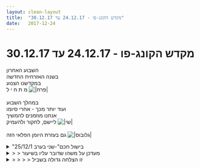 ```yaml
---
layout: clean-layout
title:  "מקדש הקונג-פו - 24.12.17 עד 30.12.17"
date:   2017-12-24
---
```

# מקדש הקונג-פו - 24.12.17 עד 30.12.17 
השבוע האחרון<br> בשנה האזרחית החדשה<br> במקדשנו הצנוע<br> מ ת ח י ל <img src="http://www.timg.co.il/tapuzForum/images/Emo39.gif" alt="|פרח|"><br> <br> במהלך השבוע<br> ועוד יותר מכך - אחרי סיומו<br> אנחנו מוזמנים להמשיך<br> ליישם, לחקור ולהעמיק <img src="http://www.timg.co.il/tapuzForum/images/Emo77.gif" alt="|שי|"><br> <br> גם בעזרת היומן הפלאי הזה <img src="http://www.timg.co.il/tapuzForum/images/Emo222.gif" alt="|גלובוס|">

<details>
                    <summary>"בישול חכם"-שני בערב 25/12/1</summary>
                    שיעור מחייה.<br> טוב שבאתי.<br> מיכל ודניאל.<br> היה כיף.<br> היה מלמד.<br> מתכוון לקחת איתי.
                  </details><details>
                    <summary>> > מעדכן על משהו שדובר עליו בשיעור</summary>
                    היום בבוקר קצת אחרי ההתעוררות עלה בידי לשבת זקוף על המיטה ולהעזר בספירה איטית מאחד עד עשר כדי להשאר ערני\להשאר עצמי. (:
                  </details><details>
                    <summary>> > > > זו הצלחה גדולה בשביל</summary>
                    
                  </details><details>
                    <summary>> > > > יש</summary>
                    
                  </details><details>
                    <summary>> > > > > > (</summary>
                    
                  </details><details>
                    <summary>> > > > יהייהיהי! איזה כי</summary>
                    
                  </details><details>
                    <summary>משיעורי השבוע של</summary>
                    
                  </details><details>
                    <summary>> > ב' 25.12.2017 - "בישול חכם</summary>
                    מקצת לפני שבע וחצי עד עשר ועשרים, עשר וחצי.<br> <br> מתוך החלק הראשון:<br> מטה הקסמים, הקטן בתוך הגדול<br> שת&quot;פים נעימים בתחילת השיעור:<br> שימוש מועיל באמת בפורומים (שימוש בעילי כבמד מציאותיות)<br> שיפור הראייה<br> שימוש בפורמות: הצגה נעימה לאדם אחר, מציאת המגניבות של דבר והקרנתו הלאה, קפיצה ע&quot;י העברת חומר..<br> גישה ישירה – חיבור ישיר לחום הגוף, לאושר וכן הלאה [דימוי: מישהו מחפש איך לחבר מכשיר חשמלי לשטקר בחדר חשוך או בעיניים עצומות, או פשוט מתחבר. לפעמים כבר אין צורך במסלול הכנה]<br> <br> מתוך החלק השני:<br> מוגן מרטיבות בשלוליות ע&quot;י מעבר בהן על להבי הנעליים<br> &quot;משגרים&quot;: חבטה שמתוגברת מתנועה בכיוון אחר (הפוך, או ספירלי) של איבר אחר, חבטה שמשנעת תנועה (למשל סיבוב ובעיטה) או משונעת ממנה<br> רצפי חבטות ומעברים יעילים ביניהן<br> מעברים נמוכים ואחרים, משחק בסילוק אבנים מרמפת העץ שהייתי עליה (שתי המטרות עוזרות זו לזו, המעברים הנמוכים לסילוק האבנים ולהיפך), זה הזכיר לי רטריטים שעבודות יומיום משמשות בהם בסיס לכל מני תרגולים <br> &quot;שגרה נעימה&quot; כיפית, מתגמלת<br> עבודה נהדרת עם &quot;סליחה, הודיה, חמלה&quot;, עם תרגולים מתוך הספר והפסקות מפעם לפעם לתרגולים פיזיים תנועתיים, לחימתיים.<br> <br> שיפור המעבר מהשיעור הקטן לגדול [שימוש בחומר; המשכיות; קישור השיעור לפעילויות אחרות - למשל לא רק זימון העלאת שיתוף-שיעור דרך עבודה חוץ-שיעורית על השלמת תהליכים אלא גם סיוע לזה מתוך השיעור בהתחייבות להעלות שיתוף שיעור מהר, ולו בקטנה, כדי לא להפוך דבר טוב לעול.]
                  </details><details>
                    <summary>> > א' 24.12.2017 - "לעבור בשער</summary>
                    מקצת אחרי שבע (איחור) עד עשר<br> <br> רוב השיעור היה סדנה מופלאה ליצירת &quot;מצפנים&quot; לצרכי. פירוט בהודעת משנה.<br> <br> מוגנות:<br> רגע של הודיה משותפת עם נהג טוסטוס זהיר נוסף בדרך לשיעור, כשתאונה בין שתי מכוניות (אין נפגעים) התרחשה לידינו. סימון מוגנות אמיתית והשפעה סביבתית מיטיבה (דו צדדית) כאחד מנושאי השיעור.<br> חמים ונעים מתחת בית אסיה בשיעור גשם נהדר<br> בקרת חום טובה גם יחף בחולצה קצרה (דווקא כשהתלבשתי יותר חם והרפיתי ממודעות מיטיבה לחום הגוף נהיה לי קר לרגע עד שהפעלתי אותה שוב)<br> הגנת מירי פסקל (מה &#39;כפת לי)<br> <br> השלמת דברים [עם ובלי קשר לעבודה שאני עושה בזה תוך שימוש במרחב השאלות והתשובות. הוצאה מתגמלת של דברים לאור; סימולציה כיפית של תקשורת עם לקוח פוטנציאלי; שת&quot;פ מפרה במה שנראה מוגמר ומתברר כראשוני]<br> <br> עמידה בתנוחה שאני מתרגל לאחרונה מדי יום, שפותחת את הגוף וכאילו סוחטת את המחשבות החוצה ומפנה בי מרחב.<br> <br> רגישות כף הרגל, שימוש בדיווחים שמגיעים ממנה לניווט במרחב. יכולת נמוכה למדי כרגע מסתבר, בגישוש בכפות הרגליים בעיניים עצומות אחרי קו ישר בין המרצפות לא ניווטתי את עצמי ישר בקלות שציפיתי לה. אולי השפיעו גם דגשים נוספים, המרחב הקצת מוזר והגשם. להמשך חקירה גם בתנאים אחרים.<br> <br> המשך התיימנות בטכניקות ואופני תנועה &quot;דו כיווניים&quot;<br> <br> החלק בחיבוק שהוא שיתוף, הקלה, היסמכות, איזון חסר מאמץ.. מציאת הדברים האלה בעבודה עם הקרקע, בשכיבה וכו&#39;, מודעות למימד שבו אני בחיבוק כל הזמן.<br> <br> תקשורת עם אחרים, בהשראת איזון בין אזורי קיו וג&#39;יטסו (חוסר ועודף) ואיזון בין חלקי יממה שונים.<br> <br> צוות מתכוני יום א&#39; סידר לי הפעם ארוחת קישואים-כרובית-בצל-שום ביתית מופלאה אחרי השיעור.<br>
                  </details><details>
                    <summary>> > ד' 27.12.2017 - "צלילות העדשה</summary>
                    משבע עד עשר וחצי<br> <br> המשך התקדמות בהתקנת המצפן שקיבלנו ביום ראשון ושימוש בו.<br> גישה אל/דרך אלמנטים בו<br> גישה פשוטה אליו/דרכו כמכלול [חידה טובה]<br> <br> בעבודה מרובדת, שמתווסף בה רובד שני לראשון ואז שלישי לשני וכן הלאה, השתמשתי היום בהשפעה מיטיבה של &quot;הרובד הבא&quot; (דוגמא פשוטה: הוספת תנועתיות במרחב לחבטות שניתנו עד אז מהמקום) על זה/אלה שמתחתיו, כבאינדיקטור לעבודה נכונה. <br> <br> דגשי בעיטות מועילים: הופך את עצמי לקשת ויורה בו את הרגל; תנועה שלמה עד לחזרה.<br> <br> בצורת העבודה הנהדרת של &quot;ראש כתפיים בטן&quot; (לא בהכרח עם הראש הכתפיים והבטן) כשמי שמנסים להגיע אליו נשען אל הגב של אדם שלישי, כשהייתי האדם השלישי הועיל לי לנסות לחוש מה בדיוק קורה מאחורי – לאן חבטה נשלחה, האם הגיעה..<br> <br> עבודות משלימות על המכלול ועל פרטים בו. [עם חבטות - כשהן מיושמות בקרב, וכשהן מיושמות בעבודה ייעודית לשיפור פרמטרים מסויימים; עם מידת ההתקדמות שלי – כשאני אומד אותה ביחס לפרק שאני נמצא בו באופן כללי, וכשאני אומד אותה ביחס לפרמטרים מסויימים (פורמות, &quot;הצגה&quot;, קרב, עבודת ידיים וכו&#39;)]<br> <br> שימוש באדם אחר כבנקודת התייחסות, הצגת יכולות שלו שאפשר להתקדם ביחס אליהן כחידה מענגת [מה הקטע עם זרימת ההיענות המושלמת של סייעננו בכתב ובעל פה לצרכים ושאלות, למשל דרך טקסטים מושלמים שנוצרים כהרף עין? שער הצורך וההיענות לו; סקירת מידת ההתקדמות של תלמידים שאנחנו מכירים ביחס למידת הבחנתם באחרים והעמדת עצמם לרשותם; איפשור למידע שמקורו לא בי (אלא בי כחלק מהעולם, הסיטואציה, הצורך..) לעבור דרכי ולהגדיל אותי; כמה הוא מעמיד את עצמו במצבים שבהם הוא חייב לעשות את זה, וכמה אני?] <br> <br> התייחסות מיטיבה להתערבות אלמנטים חרדתיים מגזימניים בעבודה<br> <br> כל עבודות השגרה הנעימה<br> תחושה של התקדמות בעבודה עם סכין (משני הצדדים). [לכשעצמה, וגם - בדרך כלל אנחנו נמנעים מלעבוד עם סכין בסביבת אנשים ומחליפים אותו בכפפה או משהו. הפעם בכלל לא עמד על הפרק להחליף אותו למרות שהיו בקרבתנו כמה קבוצות אנשים, נדמה לי שהיינו מספיק מודעים כדי לא ליצור שום תחושת איום. אנשים שישבו המשיכו בענייניהם בלי לשים לב אלינו, זוג שעבר שם עצר והסתכל בנו בהנאה עד שסיימנו]<br> <br> הציפיות מהשנה החדשה, אתגריה<br> <b>נחישות עדינה</b><br> <br> אומדן התקדמות פרוייקטים ריאלי, כולל לקיחה בחשבון מראש את תפקידי בהמשך הדרך [כשדברים מצליחים מאוד ונבנית סביבם אופרציה שונה מאוד מהראשונית]<br> <br> איך נראית הגישה של מישהו ליומן תכנון השנה הבאה שלו, כשהוא באמת מעריך את תקופת קיומו המוגבלת פה ופטור משליטת חלקים בו שלא מבחינים ברצונותיו ושאיפותיו, מפקפקים ביכולותיו להגשים אותם וכו&#39;.
                  </details><details>
                    <summary>> > > > מופלא</summary>
                    <br><br><table width='70%' cellpadding='0' cellspacing='0' bgcolor='#C6C7C6'><tr><td height='1'></td></tr></table><br><b>מדברים על מדיטציה:</b> <a href="http://forums.tapuz.co.il/meditation" target="_blank">http://forums.tapuz.co.il/meditation</a><br/><br/>לומדים את אמנות המדיטציה: <a href="http://www.ThePracticalMeditation.com" target="_blank" rel=nofollow>www.ThePracticalMeditation.com</a><br/>לומדים את אמנות היכולת: <a href="http://www.MagicalChanging.com" target="_blank" rel=nofollow>www.MagicalChanging.com</a>
                  </details><details>
                    <summary>> > ה' 28.12.2017 - "חצר המקדש</summary>
                    שני מצבי למידה לשירותי במהלך השיעור:<br> <b>ללמוד דבר בפני עצמו, וללמוד אותו ביחס למה שמעסיק אותי בימים אלה.<br> ללמוד בלי תלות במי שמנחה אותי (אני המורה)</b><br> <br> שלושה נושאים:<br> <b>היחסיות של מלים<br> המקדש<br> |אדם מורכב מהרבה חלקים</b><br> <br> --<br> <br> <img src="http://www.timg.co.il/tapuzForum/images/Emo70.gif" alt="|!|"> <b>היחסיות של מלים</b><br> <br> אין למלים משמעות קבועה, מוחלטת. הקשבה שמאפשרת לזהות את זה יותר קשורה למציאות.<br> [לא רק דרך הרמה האינסטינקטיבית-מוטורית, למשל.]<br> <br> <img src="http://www.timg.co.il/tapuzForum/images/Emo70.gif" alt="|!|"> <b>המקדש</b><br> <br> במקדשים מסורתיים אנשים התאגדו כדי להתקדם, מבודדים מעיסוקי היומיום, בנושאים &quot;גדולים&quot; בדרך כלל כמו הארה וחיי נצח.<br> שאיפה אל יעד שממש לא מובן מאליו שהוא ישים (כמו חיי נצח) יכולה להיות יעילה לא פחות משאיפה אל יעד ישים במובהק, ולאפשר דרך מיטיבה לכשעצמה שמניבה התקדמויות ריאליות לגמרי ומגלה נתיבים/מכלולים יישומיים (אמנות הלחימה, אמנות הריפוי).<br> התפתחות משותפת [דרך טקסטים; בלי קשר גלוי, בהיותנו חלקיקי אחד מקושרים; אני חלק מהעולם, לא רק דייר שלו]<br> <br> מקדש ייעודי (כמו האלה המסורתיים) הוא בית ספר חלקי (בהיותו מנותק מהיומיום).<br> היומיום כמקדש שלם יותר. [מקדש כתוצר של התכוונות ושימוש ייעודי (חצר בית כמקדש אד-הוק לזמן שיעור, מקדש ריבּ, מקדש העשיות שלי, מקדש הרגע הזה..); כתבי המקדש שלי – כל הטקסטים בכל האמצעים שזמינים לי; כניסה לשיעור כאל מקדש אמיתי, לא כאל מקדש סמלי]<br> <br> מציאות יחסית [המציאות הפנימית מזמנת את החיצונית; אפשר להסתנכרן עם המציאות; אפשר לזמן מציאות חיצונית יותר סבבית]<br> בדרך כלל (אצל רוב האנשים) המציאות החיצונית כוללת אנשים שמפריעים, וצרות אחרות. אם משהו נפתר או מישהו מפסיק להפריע, חולרה אחרת תמלא את מקומו. במקדש ייעודי, צריך לארגן שיהיו גם אנשים שמפריעים לי. במקדש היומיום ממילא אין בהם מחסור (ובכלל, יש בו שפע עצום של כל צרכי המקדש).<br> איכות המקדש שלי היא כאיכות הגישה שלי אליו, השימוש שלי בו (באותו בית ספר, תלמיד אחד יכול להתייחס ללימודים כאל המקדש שיועד לו ולקבל המון, ותלמיד אחר להתייחס אליהם כאל חוג ולקבל פחות)<br> <br> שער ההקשבה במקדש הרגע הזה.<br> ככל שפחות מובן לי מאליו שאני מצליח להקשיב למישהו, סביר שההקשבה שלי תיטב.<br> גישה אובייקטיבית אל האנרגיה שבאמת יש שם, לא אל ייצוג מוכן מראש שלה בתוכי.<br> הקשבה בו-זמנית לי ולמה שמחוץ לי (איכות הקליטה שלי את מה שמחוץ לי היא כאיכות הקליטה שלי אותי, ולהיפך. שיפור אחת מהם מותנה בשיפור האחרת, אז העבודה על שתיהם צריכה להיות באותו זמן.)<br> מבט משנה מציאות (כשאני מצליח לראות את המציאות באמת, היא משתנה.)<br> <br> <img src="http://www.timg.co.il/tapuzForum/images/Emo70.gif" alt="|!|"> <b>אדם מורכב מהרבה חלקים</b><br> <br> אדם כמכלול של הרבה חלקים<br> אדם כחלקיק במכלול העולם<br> <br> כל החלקים שלי משתתפים בכל עשייה, מי יותר מי פחות (רבים יכולים להפריע, פחות יכולים לעזור, חלק מאלה לעזור מאוד, וחלק מאלה חיוניים לעצם קיום העשייה הזאת) [זה עוזר לי לסדר קצת את התפישה שלי של סדרי עדיפויות: המינימום שצריך לעשות כדי להשיג תוצאה רצויה]<br> <br> היכולת שלי לאחד את עצמי מהדהדת ביכולת שלי להיות אחד עם העולם (ולהיפך, בעולם מאוחד יותר אני ממומש יותר)<br> ביטוי הייחודיות של דבר תורמת לאחדות השלם שהוא חלק ממנו.<br> <br> שאלה: מה מאחד את כל הדברים?<br> (לשימושי גם כמדיטציה. <br> לגבי העולם: מה מאחד את כל הדברים?<br> לגבי עצמי: מה מאחד את כולי?)<br> <br> אני יכול להניח לתפקודים מסויימים בי לעשות את שלהם בלי תלות בתפקודים אחרים, גם כשער לעשיות שאני יודע שאני מעוניין בהן אבל התנגדות של חלקים מסויימים בי חוסמת את הגישה של כולי אליהן. למשל להניח לתפקוד תנועתי להתחיל בעשייה בלי להשתתף בזה רגשית, ולהניח לשאר שיצטרף כבר.<br> <br> + בחלק האחרון של השיעור הסתכלתי חלק מהזמן דרך עדשה רגשית צלולה וזוהרת. כשזה נהיה פחות ככה ההבדל היה מאוד ברור. (זה נהיה פחות ככה כי התבצע מה שנחווה על ידי כפלישה צורמת למרחב שלי, תוך מה שנראה לי כהזמנה ועידוד לבצע פלישות לא-רצויות נוספות אליו. לא הופתעתי וגם הבנתי את ההיגיון הלימודי בזה, ואולי בעיבוד נוסף זה יתרום לי יותר. כרגע בכל אופן, לא.)<br> <br> + במהלך השיעור, בחלק על החלקים הרבים שמרכיבים אדם, עלה בי דימוי שלי כאדם שנוהג להסתכל בעולם דרך קליידוסקופ של כל מני עדשות ומראות. אחריו, כשעברתי על החומר, הדימוי התדייק.<br> קצת עבודה איתו:<br> ככל שאני מבחין בעצמי, אני יכול להגיש את הקליידוסקופ לעין בנינוחות, לנקות את העדשות, לכוון את המראות, לראות את העולם (את חלק העולם הקטן שמעבר לחריר ההצצה, ליתר דיוק) בצלילות, וגם להסתכל בעולם (להיות העולם) ישירות, בלי התיווך הזה.<br> ככל שאני עיוור לעצמי, אני נשאב יותר בקלות אל תוך הקליידוסקופ - ובתוכו לפינה הזעירה ש&quot;גרה&quot; בה הדמות שנדמה לי כרגע שאני. משם, אני רואה מהעולם רק רסיסים שמגיעים אלי מהמראות סביבי (קשה להבין ככה, או אפילו לשער, שהרסיסים האלה הם חלק מתמונה שלמה) והשתקפויות מעוותות של &quot;עצמי&quot; (בזהות שנשאבתי אליה) מכל עבר.<br> <br> שימוש בדימוי הזה מאפשר לי לזהות בקלות סימני אזהרה (אם למשל כל מה שאני רואה מוכיח לי שאני צודק במשהו, סביר שנשאבתי לזהות של מישהו עם דעה מוצקה בעניין הזה ושאני מסתכל ב&quot;מראות&quot; שמראות לי רסיסי עולם מקושטים בהשתקפויות של האני הזה), לזהות למה אני עושה דברים (אם למשל בסביבה כאוטית מלאה שברי בבואות הזהות שלי משתקפת לי מכל עבר, אולי היא נראית לי כדבר הכי יציב ובטוח בשטח ואני נאחז בה, מנסה לשמר אותה), כיוונים בריאים יותר, ועוד.
                  </details><details>
                    <summary>> > > > כל הכבו</summary>
                    שאתה כותב על הנקודה הזאת ביומן.<br> ושלא נתת להתייחסות המסויימת הזאת לנהל אותך בשיעור (ועדיין לא זלזלת בה או משהו כזה; ואפילו שיתפת בה כאן).<br><br><table width='70%' cellpadding='0' cellspacing='0' bgcolor='#C6C7C6'><tr><td height='1'></td></tr></table><br><b>מדברים על מדיטציה:</b> <a href="http://forums.tapuz.co.il/meditation" target="_blank">http://forums.tapuz.co.il/meditation</a><br/><br/>לומדים את אמנות המדיטציה: <a href="http://www.ThePracticalMeditation.com" target="_blank" rel=nofollow>www.ThePracticalMeditation.com</a><br/>לומדים את אמנות היכולת: <a href="http://www.MagicalChanging.com" target="_blank" rel=nofollow>www.MagicalChanging.com</a>
                  </details><details>
                    <summary>> > > > וואו, איזה שיעור מדהים.</summary>
                    מרשים.<br><br><table width='70%' cellpadding='0' cellspacing='0' bgcolor='#C6C7C6'><tr><td height='1'></td></tr></table><br><b>מדברים על מדיטציה:</b> <a href="http://forums.tapuz.co.il/meditation" target="_blank">http://forums.tapuz.co.il/meditation</a><br/><br/>לומדים את אמנות המדיטציה: <a href="http://www.ThePracticalMeditation.com" target="_blank" rel=nofollow>www.ThePracticalMeditation.com</a><br/>לומדים את אמנות היכולת: <a href="http://www.MagicalChanging.com" target="_blank" rel=nofollow>www.MagicalChanging.com</a>
                  </details><details>
                    <summary>> > > > > > לגמרי. תודה עליו</summary>
                    
                  </details><details>
                    <summary>שני ערב "בישול חכם</summary>
                    מביא לעצמי קבלה והכרה, תוך כדי הליכה ושיחה. מתישבים באנסטסיה ועוברים לעבוד על מטרות ויעדים. אני לומד ממיכל על העבדה שהיא עושה עם מטרות, שמאוד שונה משלי, ואני רוצה לאמץ אלמנטים מהעבודה שהיא עושה לתוך העבודה שלי. אחר כך פשוט נתנו לעצמנו מה שנכון לנו לקבל (אלה לא היו בדיוק ההנחיות, אבל משהו בסגנון), בעיקר הקשבתי לסביבה.
                  </details><details>
                    <summary>אנסטסיה עם דניאל וישי - שני 25.12 "בישול חכם</summary>
                    קיבלתי הנחיות מראש לשיעור הזה. <br> <br> אני דניאל וישי - מקבלים את אותן הנחיות.<br> היה קר מידי בכיכר אתרים ולא כזה כיף שם.<br> אז התחממנו תוך כדי הליכה.<br> במהלך ההליכה ועד 10 דקות מזמן הישיבה באנסטסיה העמקנו ונפתחנו אל אהבה, קבלה, רכות, ביטחון, או משהו דומה לזה.<br> כל אחד לוקח מזה את מה שהוא הכי צריך.<br> אני הכי הרגשתי צורך בשלווה.<br> <br> הלכנו על בן גוריון וריינס.<br> <br> בדרך ישי הזכיר את אנסטסיה ודניאל אמר שלא היה שם עד כה.<br> צחקנו שזאת הזדמנות טובה <img src="http://www.timg.co.il/tapuzForum/images/Emo6.gif" alt=":-D"><br> במקור זאת היתה אופציה אבל לא הייתי בטוחה אם באמת נגיע לשם. חשבתי על עוד מקומות.<br> לשבת ביום קר באנסטסיה זה בהחלט מפנק ומחמם, וזה משהו שעשה לי מאד טוב.<br> <br> במקור דמיינתי הרבה עבודה אישית אבל בפועל היו שם הרבה הסחות במסעדה (רעש מסביב, המיקום), ויותר התאים תקשורת ביחד.<br> דיברנו על מטרות ואיך כל אחד עובד עם זה.<br> <br> ביטאנו משהו שאנחנו רוצים לקחת מזה<br> ישי ביטא את הרצון בבוקר<br> אני ביטאתי את הרצון לעשות את &quot;מטה הקסמים&quot; אחרי הריצה, לפני/אחרי המקלחת<br> והצלחתייייייייייייייי<br> זה ממש עזר לי להגיד את זה, ולהצמיד את זה לפעולה אחרת.<br> <br> אני וישי הזמנו שני כריכים שונים, ואז כל אחד נהנה מחצי של שני כריכים שונים! דפקנו את המערכת. נהניתי לטעם מהכריך החדש.<br> <br> היה מצחיק לשמוע איך כל אחד נרגע אחרת<br> מה שקל לאחד קשה לשני<br> נסיעה מהירה באופניים<br> הקשבה להרצאה בפיסיקה ומחשק מחשב מנחשבתי<br> אני לא חלקתי....תהיתי מה זה שלי. לנוח ולהירדם? פייסבוק?
                  </details><details>
                    <summary>> > דיווח שיעור בפורמט חד</summary>
                    נזכרתי שאמרתי לעצמי לנסות לדווח על שיעורים לפי הפורמט הבא.<br> <br> <b>הקשיים שלי בשיעור<br> ההצלחות שלי בשיעור</b><br> <br> הקשיים:<br> - לפני, בהתמודדות עם ההנחיות שקיבלתי<br> מציאת מקום שנראה לי מתאים<br> התחברות להנחיות שמתאימות לי ולאחרים<br> <br> - במהלך השיעור להתקדם במטרות כמו שאני רוצה, כמו שדמיינתי לפני<br> <br> - לדעת אם להרפות אם משהו לא הולך כמו שתיכננתי, או להתעקש עליו<br> <br> ההצלחות:<br> - כשכבר הלכנו בחוץ, אנסטסיה נראתה לי קרובה והכל היה קל ופשוט.<br> <br> - שיתפתי על עשייה שאני רוצה לעשות יום למחרת והצלחתי לעשות אותה.<br> <br> - הצלחתי ליישם אלמנט של חיוביות ונעימות בזמן נתינת הנחייה.<br> בעיקר חוויתי את זה בהנחייה הראשונה שנתתי בכיכר אתרים באופן שדיברתי. <br> פשוט יישמתי את הלתת לעצמי את מה שאני צריכה. ובאמת נתתי לעצמי שלווה והדיבור שלי נהיה יותר איטי ורגוע מזה.<br> <br> -אני חושבת שהצלחתי לא לשלוט על המודרכים. זאת אומרת, לא לנסות לשלוט עליהם.
                  </details><details>
                    <summary>"מיטיבי שמע" יום שני בוקר 25.1</summary>
                    התחלתי את השיעור ב 0642 וסיימתי אותו ב 0752,<br> התבוננתי בקושי להימנע מלכתוב.<br> התבוננתי בקושי לעצור ולעצום עיניים.
                  </details><details>
                    <summary>יום שני 25.12.17 ״מיטיבי שמע</summary>
                    שיעור מול המחשב,תחילת שיעור 06:35<br> מרחב הכנה - 15 דקות. אפשרתי לעצמי להיות נינוח. הצלחה - הצלחתי לקבל זוית חדשה על הזמן המקדים. <br> משהו בתחושה או הרגש הפנימי, נגיד מעבר מהקדמה לשיעור בבית ספר לזמן שיושבים בקולנוע לפני תחילת הסרט. <br> זיהיתי ששיעור אצלי מחובר לסוג של אנרגיה רצינית, ממוקדת, פחות סבלנית ל״הפרעות״ או מה שנתפס אצלי כך, גם פחות מוכוונת הנאה. התבוננתי איך אני מנטרל מטענים עודפים בקשר למושג שיעור.<br> עבודה עם מרחב השאלות - התגברתי על רצון מובנה להספיק כמה שיותר והחלטתי לנסות להעמיק בשאלות שפשוט נראות לי מעניינות. <br> עברו אליי כמה דברים <br> תובנה בנושא מאבקים<br> ״אחד מעורקי החיים של מאבקים חסרי-תכלית כאלה, הוא ההצלחה שלהם להסתיר מאיתנו את העיקר על ידי שכנוענו שהם עצמם העיקר. אבל מאבק הוא אף פעם לא העיקר. הוא תמיד תוצר לוואי, של השאיפה שלך למשהו שכבר קיים בך די ממנו לזהות אותו ולרצות בו.״<br> תרגול - רשום 3 מאבקים שאתה מזהה בעצמך כיום <br> נסה להשתעשע ולזהות מה השאיפה שמסתתרת מתחת למאבק?<br> הצלחה נוספת - הקטנת המרווח בין השיעור לחלק שאחריו ללא ירידהמשמעותית ברמת הקשב<br> נינוחות, עדינות, קשב, הקשב יכול להיות גם למה שנתפס כ״הפרעה״<br> קושי - הרגשתי קצת ליד. הרגשתי שיש איזשהו משהו גדול יותר מתחת. ניסיתי לכוונן את הקשב שלי, עדין יותר, נינוח יותר. יכולתי להרגיש במין משהו שמנסה להגיע אליי.<br> יצאתי מהשיעור עם תחושת סיפוק מצד אחד ומעט תסכול מצד שני, אבל גם חשק להמשיך ולבדוק הלאה.<br> סיום שיעור 08:40<br>
                  </details><details>
                    <summary>"לעבור בשער" - שיעור קונג-פו, ראשון 20:0</summary>
                    התחיל ב 19:00 בערך והסתיים לקראת 22:00<br> <br> הגעתי לשיעור ללא מיקוד פנימי. היה לי מעט קר וזה השפיע על יכולתי להיכנס לשיעור וליצור רצף של עבודה מהנה.<br> <br> חלק מהשיעור הוקדש ליצירת מצפנים:<br> ללמוד מכל צעד, ליהנות מכל צעד, להתממש בכל צעד<br> <br> מצפן קונג-פו:<br> צמיחה (growth)<br> הנאה (joy)<br> סיוע (grace)<br> <br> לכל אחד מרכיבי המצפן יכולים להיות רכיבים פנימיים הבאים:<br> מודעות (light)<br> למידה (path)<br> טבע (seed)<br> <br> היה לי מאד נעים לראות כיצד כיוונון קטן בתודעה יכול לעשות שינוי גדול.<br> יצא לי לעשות שימוש במצפן הזה במהלך השבוע בכמה הזדמנויות. נהניתי מהזמינות הפשוטה וקלות השימוש.<br> <br> תודה!<br> <br>
                  </details><details>
                    <summary>"בישול חכם" שני ערב 25.12.1</summary>
                    אסא ואני בשיעור.<br> <br> ב 19:40 עד 21:50 בערך<br> <br> כמה נקודות מהשיעור -<br> <br> 1. תרגילי תנועה ונשימה ולמיקוד ולאיסוף האנרגיה.<br> <br> 2. חימום באמצעות תרגול פורמות. <br> <br> 3. בחירת דגש לעבוד עליו במהלך עבודת ידיים וקרב אגרופים עם כפפות. עבדתי על: יצירת פוזיציות גוף לחבטת יעילות, מוגנות מוחלטת, נשימה רפויה בעבודה אינטנסיבית.<br> <br> 4. .התבוננות במצב רגשי וקבלה של מצב קיים מבלי לנסות ולשנותו<br> <br> 5. התבוננות מפוקחת על הלימודים ומטרותינו בהם תוך התייחסות לכמה זוויות ראיה.<br> <br> 6. עבודות ריפוי עם התחברות לאנרגיות ריפוי שונות<br> <br> <br> <br> <br> <br> <br> <br>
                  </details><details>
                    <summary>שני ערב 25.12.17 "בישול חכם</summary>
                    <br> ישיבה נעימה ונינוחה<br> פורמט שיעור מיטיב - עיליי ואני - הנחיה אני, הנחיה הוא. <br> התחברות מחדש ללימודים וגישושים בכיוון של העמקה בהם והגשמת מטרות.<br> שמירה על צלילות תוך כדי קרב ידיים נינוח<br> הגבלת שטח הקרב העלתה את רמת העבודה שלי - כיווני חמיקה החוצה מהטווח ופנימה, עליית רמה בעבודת הפלג הגוף העליון.<br> תרגילי טיפוח אנרגיה<br>
                  </details><details>
                    <summary>רביעי בוקר 27.12.17 "צמיחה מהירה</summary>
                    רמי, תרצה, אינגריד ואני<br> <br> עבודה פנימית מגניבה - ידיים מיטיבות מונחות עלי, כדורים. <br> היפתחות לקבלת הנחיה<br> רובוט האימונים חוזר<br> <br>
                  </details><details>
                    <summary>רביעי ערב 27.12.17 "צלילות העדשה</summary>
                    שיר ואסא<br> השיעור שלי: 21 - 23:30 לערך<br> <br> שיעור נפלא. מחבר ופותח - חיבור ללימודים ברובד אמיתי יותר. <br> <br> פירוט נוסף בהמשך.<br>
                  </details><details>
                    <summary>> > </summary>
                    הקונג פו איננו לימוד חיצוני לי. הוא איננו איזו חבילה של חומרים שאני מפענח לאט לאט. זה לא דבר מוגבל ומופרד. זהו הלימוד האמיתי והאינטימי של חיי ומשאלותיי. אותו אחד שהחל הרבה לפני שהגעתי לשמבאלה. <br> <br> אני יודע את זה יותר או פחות מתקופה לתקופה ומזמן לזמן. לעתים זה פתאום מתעמעם ואני מוצא את עצמי איזו תקופה לומד &quot;קונג-פו&quot;. זה גם בסדר. אבא שלי היה אומר שבאין ציפור שיר, גם התחת זמיר. וה-&quot;קונג פו&quot; הדמיוני הזה הוא תחליף הרבה יותר ראוי לציפור שיר מאשר ישבנו של אורגניזם אנושי. אבל ככל שמוסרות שכבות שממסכות ביני ובין הדבר שאני לומד, כך זה נעשה יותר דומה לדבר הזה שבשבילו אני כאן כל השנים האלה. מה שלשמו נתכנסנו. <br> <br> - לזכור שכל דימוי, כל שם שאני מניח על הלימודים האלה, הוא יצירה שלי. כשאני לא זוכר, זה מין שקר כזה. כשאני זוכר, זה יכול לעזור לכוון אל הדבר האמיתי. לדוגמא כשאני לומד בבית ספר לקוסמים, בבית ספר לג&#39;דאים, בבית ספר לחכמי דאו, אלה דימויים טובים. יש להם כוח מסויים. <br> <br> - להבין רטרו אקטיבית שכל הלימודים שלמדתי עד היום, היו של זה. <br> <br> - צייר שמנסה לצייר צייר - היכולת לצייר מציאות ושהיא תקרום עור וגידים קיימת במידה מסויימת. המעבר למצב שזהו ההרגל. להשתמש ביכולות הללו באופן קבוע ההולך ומעמיק ומשתכלל. <br> <br> - הממלכה הפנימית, המלאה בפינות, כפרים, ערים, דמויות. חלקם ערים, חלקים ישנים מאוד. חלקים איכותיים, אחרים חשוכים. ופה איפהשהו יש גם חבורה של טיפוסים מופלאים שהולכת ומתהווה לכדי צוות מובחר. איסוף, איחוד, התעוררות. <br> <br> - הפרק השלישי. מה דרוש כדי להיות מסוגל לומר הנה, אני פשוט הולך לשם. באותה פשטות שבה הולכים מכאן לעץ ההוא. <br> <br>
                  </details><details>
                    <summary>> > > > וואו</summary>
                    מישהו פה לא רק היה צלול מאוד במהלך השיעור<br> אלא גם המשיך ללטש את הצלילות המסויימת הזאת הלאה<br><br><table width='70%' cellpadding='0' cellspacing='0' bgcolor='#C6C7C6'><tr><td height='1'></td></tr></table><br><b>מדברים על מדיטציה:</b> <a href="http://forums.tapuz.co.il/meditation" target="_blank">http://forums.tapuz.co.il/meditation</a><br/><br/>לומדים את אמנות המדיטציה: <a href="http://www.ThePracticalMeditation.com" target="_blank" rel=nofollow>www.ThePracticalMeditation.com</a><br/>לומדים את אמנות היכולת: <a href="http://www.MagicalChanging.com" target="_blank" rel=nofollow>www.MagicalChanging.com</a>
                  </details><details>
                    <summary>> > > > > > תודה!!</summary>
                    
                  </details><details>
                    <summary>"צמיחה מהירה" יום ד 26.1</summary>
                    המציאות תמיד יותר ממה שאנחנו תופשים.<br> איך לשפר את התקשורת.<br> להתבונן באחרים ובעצמי<br> כיצד הם יכולים לעזור לי<br> כיצד אני יכול לעזור להם<br> עבודה בשלושה מישורים.<br> לראות בפרטנר רובוט ששמתי במהירות איטית.<br> אפשר לכוונן אותו באמצעות<br> תקשורת.<br> לפעול בתוך תבנית<br> לפעול בחופשיות<br> למצוא איזון שמתאים לי בין ה2<br> היה שיעור קסום.<br> תודה לאסף המופלא והאהוב.
                  </details><details>
                    <summary>> > לאסא כמובן</summary>
                    
                  </details><details>
                    <summary>"צלילות העדשה", שיעור קונג-פו, רביעי 20:0</summary>
                    שיעור מאד נעים ומהנה!<br> <br> הגעתי מוכן לשיעור עם ידיעה מספיק ברורה בנוגע לדברים שארצה לגעת ולהתקדם בהם.<br> <br> כמה נקודות מהשיעור:<br> גישה עדינה ושקטה לעצמי יכולה להיות מאד יעילה<br> התייחסתי גם הפעם למצפן ורכיביו השונים שניתן לנו בשיעור יום ראשון. היה נעים לראות עד כמה הוא פשוט ונגיש.<br> נהניתי מהזמן המשותף עם ריבּ ואליאור. עשינו תרגולי לחימה ותנועה פשוטים וטובים.<br> היעזרות בדימוי של דריכת חץ בתרגול בעיטת צד.<br> שמתי לב פעם נוספת לפער בין עבודת הידיים שלי כשתנועת רגליים חופשית לבין עבודת הידיים שלי בעמידה סטטית. הקדשתי זמן והצבתי יעד פנימי לשיפור עבודת הידיים במצב עמידה.<br> תשומת לב למגוון הכלים שעומדים לרשותי לטובת הגשמה של דברים. אחד מהם למשל הוא התחלת שנה חדשה שממקדת אותי לרצונות והיעדים שלי.<br> דיוק והבחנה בפרטים הקטנים יוצרת עושר. למשל בפורמות, בצורות עבודה, במשפטים ועוד.<br> הערכה לכמה נשאר לי בכדי לחצות את הפרק השלישי. חלוקה לנושאים והסתכלות דומה.<br>
                  </details><details>
                    <summary>"חצר המקדש", חמישי 18:0</summary>
                    נושאי השיעור:<br> החלקים מהם מורכב הבן אדם<br> מקדש הקונג-פו<br> היחסיות של מילים<br> <br> 2 נקודות ייחוס<br>  - כיצד זה מסייע לי עכשיו אם ביום יום<br>  - לימוד והבנה של הנושא בפני עצמו<br> <br> גישה<br> &quot;הוא העוזר, אני המורה&quot;. מיד שניתנים לי נושאי הלימוד, אני ניגש להעמיק וללמוד אותם (דוגמא למורה למתמטיקה המכריז על נושאי השיעור והתלמיד אינו מחכה להמשך ההדרכה ומתחיל ללמוד את הנושא).<br> <br> <br> היחסיות של מילים<br> יש מילים שקל לראות את היחסיות שבהן (&quot;קל&quot;, &quot;קשה&quot;, &quot;כבד&quot;, &quot;רחוק&quot;) ויש כאלה שעם מעט הסבר ניתן לראות את זה.<br> כשתופסים את היחסיות של המילים ניתן להבין מישהו מעבר למילים. הבנה אמיתית של כוונתו.<br> <br> מקדש הקונג-פו<br> המקדש נמצא בהתכוונות שלנו ולא במיקום הפיזי<br> המקדש של הרגע הזה<br> רמת המקדש היא כרמתי<br> חלק חשוב בלימודים זה ללמוד איך לעבור אותם. יכולת למידה זו יכולה לסייע לנו בהרבה תחומים.<br> בהתייחסות נכונה לתרגיל תמים ופשוט אנו יכולים ללמוד הרבה יותר.<br> <br> האדם כאוסף של חלקים<br> כשאנו מתפתחים אנו מגלים שכל החלקים הם אחד<br> ככל שהאדם שלם יותר כך כל החלקים שלו יותר חופשיים.<br> <br> <br> בחוויה שלי הייתה אקטיביות נעימה. ככל שהשיעור נמשך כך המציאות נראתה לי עשירה יותר. העושר נבע מההבחנה ביותר ויותר פרטים. רזולוציה גבוה יותר. הסתכלות על דברים מתוך הבנה שאיני יודע עליהם כלום לימדה אותי המון.<br> <br> שיעור נהדר! תודה!
                  </details><details>
                    <summary>> > התייחסות לנקוד</summary>
                    &quot;כשתופסים את היחסיות של המילים ניתן להבין מישהו מעבר למילים. הבנה אמיתית של כוונתו.&quot;<br> במקור זה לא היה יחסיות של מלים ככלי להבנת משהו מעבר למלים.<br> אלא הבנת <b>ההקשר</b> שלהן, כלומר הבנת הבנאדם עצמו (לשים את עצמנו במקומו), ככלי להבנת משהו מעבר למלים.<br> ובמקרים רבים זה קורה מעצמו, כגון אצל חברים טובים (או להיפך - כשזה קורה מעצמו, אז נוטים יותר להיווצר חברים טובים).<br><br><table width='70%' cellpadding='0' cellspacing='0' bgcolor='#C6C7C6'><tr><td height='1'></td></tr></table><br><b>מדברים על מדיטציה:</b> <a href="http://forums.tapuz.co.il/meditation" target="_blank">http://forums.tapuz.co.il/meditation</a><br/><br/>לומדים את אמנות המדיטציה: <a href="http://www.ThePracticalMeditation.com" target="_blank" rel=nofollow>www.ThePracticalMeditation.com</a><br/>לומדים את אמנות היכולת: <a href="http://www.MagicalChanging.com" target="_blank" rel=nofollow>www.MagicalChanging.com</a>
                  </details><details>
                    <summary>> > > > </summary>
                    אולם אכן, התקבל סיוע לזיהוי שאי-הבנת היחסיות של מלים (כגון במשפט הזה למשל; ובכל הזדמנות אחרת) יכולה לבלום/למנוע/לעכב/להקשות על הבנת המסר והמוסר.<br><br><table width='70%' cellpadding='0' cellspacing='0' bgcolor='#C6C7C6'><tr><td height='1'></td></tr></table><br><b>מדברים על מדיטציה:</b> <a href="http://forums.tapuz.co.il/meditation" target="_blank">http://forums.tapuz.co.il/meditation</a><br/><br/>לומדים את אמנות המדיטציה: <a href="http://www.ThePracticalMeditation.com" target="_blank" rel=nofollow>www.ThePracticalMeditation.com</a><br/>לומדים את אמנות היכולת: <a href="http://www.MagicalChanging.com" target="_blank" rel=nofollow>www.MagicalChanging.com</a>
                  </details><details>
                    <summary>"צמיחה מהירה." - שעור יום ד' בקר 27.12.1</summary>
                    שעת הגעה שלי: 6:45<br> השתתפו: רמי, תרצה, אינגריד<br> הנחה: ישי<br> <br> תרגולים:<br> •&nbsp;&nbsp;&nbsp;&nbsp;תשומת לב פנימית לגוף<br> •&nbsp;&nbsp;&nbsp;&nbsp;לדמיין ידיים מיטיבות<br> •&nbsp;&nbsp;&nbsp;&nbsp;כדור אור, או כמה כדורי אור, עוברים על הגוף ומיטיבים איתו<br> •&nbsp;&nbsp;&nbsp;&nbsp;אור פנימי בגוף<br> •&nbsp;&nbsp;&nbsp;&nbsp;תרגול צעדי התחמקות: 2 צעדים הצידה, בזווית. כשאני נעה שמאלה, הרגל הימנית מצטרפת תחילה אל הרגל השמאלית ורק אז הרגל השמאלית מתרחקת. נראה כמעט כמו צעד ריקוד ומרגיש נפלא.<br> הערות: <br> למידה משמעותית מאוד עבורי – המשמעותי ביותר עבורי בשיעור זה. דורש תרגול, כי בסיטואציה שבה הפרטנר תוקף אותי, אני נוטה להישאר בקיפאון ונטועה במקום.<br> דבר נוסף: אלה צעדים קלילים; הקלילות הזו לא ממש נגישה לי כרגע, או רק בזמן תרגול איטי. זו אופציה שאני מאבדת אותה בזמן שאני מתמודדת עם תקיפה.<br> חוויתי את למידת הצעד הזה היום (כבר תרגלתי אותו בעבר) כמשמעותי כי פתאום נפתח לי שער – אופציה להוציא את עצמי מתווך בעיטה או מכה ללא הרבה מאמץ ובכך לשפר עמדה – בתנאי שאני נשארת רגועה ופתוחה ולא מצטמצמת.<br> <br> היו עוד תרגילים.<br> השיעור שלי הסתיים בשעה 8:05, על פי בקשתי. <br>
                  </details><details>
                    <summary>חמישי 18:00 28.12 "חצר המקדש</summary>
                    שיעור נפלא :)<br> התמקדנו ב 3 נושאים: <br> החלקים שבאדם<br> המקדש הדאואיסטי<br> יחסיותן של מילים<br> <br> שתי נקודות עזר ללמידה:<br> * לראות את הנושא הנלמד ביחס אליי, ולראות את הנושא הנלמד לכשעצמו<br> * להעמיק בכך שאני המורה, ומי שמדבר, מנחה, מסייע, הוא רק עוזר. הלמידה שלי היא אקטיבית, ואני עושה שימוש לטובה במה שנאמר, אך אני לומד ומתקדם בנושא מתוך עצמי <br>
                  </details><details>
                    <summary>שבת "עצמאים בשטח</summary>
                    להיות עם עצמך - אני פשוט יושב מביט בזרם המים, כמה זמן לא הייתי בטבע, כמה טוב לצפות במזרקה.<br> שוכב, נח, תנוחת אלכסנדר, מביט בענן. יש הרבה רעש בפנים.<br> <br> לעבוד עם דימוי המים, אני מים, כל הזמן נוזל כלפי מטה, יש זרימה, התנועה מאד שונה. נוזל לכל מיני כיוונים.<br> <br> משנים מיקום, לחזור למים. מוצא במה מפלסטיק בצבע כחול מתחבר לי עם מים, אבל במה גורמת לי להרגיש שאני מופיע, לא רוצה כרגע להופיע. מודעות לרצון שכתוצאה מהתרגולים שאני מתרגל יאהבו אותי או יעריצו אותי. זה מרגיש לי פוגע באיכות התרגול. פעם כשהייתי בכיתה ג&#39; דמיינתי שאם כשאזרוק את הכדור הוא יפגע בנקודה שעל הקיר, אז הילדים בכיתה יאהבו אותי.<br> <br> לעבוד מתוך מים על תנועות אמנות הלחימה. התנועה זורמת, שונה מהרגיל. אני ג&#39;קוזי שמגן על עצמו, יורה גיצים של מים, האם אני אש, אולי ג&#39;קוזי של מים ואש מעורבבים, איכות התנועה שונה מאד.מרגיש בשלב מסויים עולה כאב. מפחיד. כאב באזור הגב. נזכר על הפחד מכאב, על המחשבה להישאר בצמרת גפן.<br> <br> לפתח טכניקה שאפשר להפעיל במצב רוח רע. א) עובד מעולה - לפנות לעצמי בפנייה של הורה אל ילד קטן, מה שלומך ? מה יש ? מה קרה ? איפה כואב ? בוא אני אתן לך נשיקה איפה שכואב. עולה סבתא שלי. פוצי קטן. איפה כואב ? זה רק שריר תפוס.<br> ב) פחות עובד - להיות בסקרנות ופתיחות לרגע ההווה - ויזואלית, סאונד, גוף. מוסיף - הישות המתבוננת הוא ילד חמוד וסקרן המצמיד ראשו לחלון וגומע את העולם. דמעות עולות בעיני. נזכר בהרצאה של הייז מפתח אקט. יש דמעות של אושר ? אושר קשור בעצב ?<br> <br> הנגשה - מדמיין עצמי בסיטואציות שונות מהשבוע בהן הרגשתי רע - איך הייתי מפעיל את טכניקה א&#39;, עם תוספת סבתא.<br> <br> אנרגיה של אדמה, מחשבה לשלב בין אנרגיות - רגליים באנרגיה של אדמה, ידיים במים או אש. מחשבה על גאגא. על פיתוח שיטה של תנועה מדימויים.<br>  <br> להיות עם עצמי ברמה גבוהה. עולה לי - לא סתם אני אהיה עם עצמי - אני ארפא את עצמי. רצון ללמוד צ&#39;י גונג. מחשבות על לבצע. מודעות להתרחקות מהתרגול. חזרה להווה עומד על רגל אחת מחבק עץ אלכסוני, או אולי את עצמי.
                  </details><details>
                    <summary>יום רביעי 27.12.17 ״צמיחה מהירה</summary>
                    שיעור הקונג פו המדהים של יואב<br> שמיים כתומים, אור משתקף מהבנינים על רקע הים הכהה. זריחה מרשימה.<br> מקבל מתנת יום הולדת של זויות התבוננות על גיל מתקדם.<br> עובד עם האפשרויות של התבוננות בגיל. <br> הימעכות ונטישת חלומות, נסיקה והמראה. יכול לחוות חלק מכל אחת מהאפשרויות. <br> עובר לתנועה מיטיבה. הגברת העידון, תשומת לב לתנועות הקטנות, מודעות. האצבעות, כף היד, צוואר וראש, בטן, רגליים, כפות הרגליים.<br> מזהה פתאום שהידיעה על הסופיות, כמעט מעודדת, מנחמת, עצובה ושמחה. מאפשרת לטעם הקסום של כל טיפת שניה להפוך למהנה ומענגת. כמעט עד דמעות. <br> בדיקת הנוכחות של השיעור בבית לתרגול ובדיקה של ״צמצום המרחק בין השיעור לבין המרחב החיצוני שלי״.(לא מצליח להדביק את הלינק בחיבור הנוכחי)&nbsp;&nbsp;עבודה עם התשובה. <br> פעילויות בוקר, מתוך מצב שיעור - כריכים, שיחה עם הילדים,<br> עבודה עם תשובות<br> ״הסכם טוב בין אנשים מאפשר להם, בין היתר, להיות חופשיים, מונע התחייבויות או השתעבדויות מכל סוג שהוא.<br> הוא מסדיר את מסגרת עבודתם המשותפת באופן המאפשר להם להתמסר לה, מבלי שיצטרכו להתעסק בו.<br> הוא מסייע, בין היתר, לכך שלא נהיה חייבים דבר זה לזה״<br> מקבל הודעה שממחישה לי איך הסכם מסוים פחות נכון לי. <br> מקבל החלטות. <br> אילו עוד הסכמים שאני נמצא בהם גורמים לי להרגיש מחוייב או משועבד באופן שאני לא בוחר להיות?<br> מדיטציה של קבלה ונתינה, מצליח לחוות רמה גבוהה של חיבור, מהנה.<br> מזהה שהרצינות והקפדנות שבהם התייחסתי לשיעורי הקונג פו שירתו אותי מצד אחד בהתקדמות. <br> מהצד השני יכול להיות שיש שם נוקשות שעשויה לעכב אותי (מעכבת אותי?). <br> מתבונן ומנסה לזהות היכן נדרשת עמידות ומאמץ והיכן נכון לשחרר. <br> תרגול הסטת וחבטות עם דגש של מאמץ ושחרור.<br> סיום שיעור 09:05<br>
                  </details><details>
                    <summary>שבת "עצמאים בשטח</summary>
                    שיעור מונחה שהנחה אותי בגדול להעביר את השיעור לעצמי, כל פעם עם הנחיה אחרת. היה נעים לראות שאני עצמאי ומסוגל לעשות טוב לעצמי גם כשההוראות כלליות ביותר. הפוקוס שלי לאורך השיעור היה לעשות הכל מתוך נינוחות ומבלי למהר או לדחוק בעצמי או להלחיץ את עצמי. אני מאמין שהריפוי של הגב שלי וגם של המתח היומיומי שלי יכולים לבוא מהמקום הזה.<br> <br> תרגיל שקיבלנו על הדרך היה למצוא שם חדש למה שלומדים כאן בקונג פו. השם שמצאתי היה: &quot;היותיות&quot;, כלומר לומדים *איך להיות* - תרתי משמע - גם במובן של ללמוד איך לגרום לעצמנו להיות (בהנגדה ללעשות, ובדגש על להיות נוכחים) וגם במובן של איך להשפיע על האופן שבו אנחנו הווים, על התוכן של התודעה ועל הדרך שבה אנחנו ניגשים לעשייה ולחוויה בעולם.<br> <br> קיבלתי הנחיה לכתוב במחברת על המצב הנוכחי שלי כיום וכרגע, והפתיע אותי כמה קל לי לכתוב כשאני מקבל הוראה מבחוץ, וכמה קשה לי לכתוב את אותו הדבר כשאני זה שמנהל את הזמן שלי.<br> <br> קיבלתי הנחיה לעשות מה שטוב לגוף שלי ויצאתי לכמה סיבובי ריצה, מה שלא עשיתי כמעט כל העשור האחרון. זה הרגיש מאוד נכון לי. נראה שהגוף שלי צריך יותר פעילות אירובית.<br> <br>
                  </details><details>
                    <summary>חמישי 18:00 "חצר המקדש</summary>
                    שיעור שאליו הגעתי מלא בזעם (על משהו שקרה בעבודה), ובמהלכו הייתי עסוק הרבה ובעיקר בעבודת התמרה. <br> <br> הרגע הזה שבו אתה מוכן לעבור מלכעוס להתמרה - ניתן להגיע אליו גם בלי לבחור בלב שלם. לבחור בחצי לב כרגע. רק מספיק כדי להתחיל לעבוד. אחר כך, הטוב והשקט כבר יעשו את שלהם. <br> <br> לקבל דבר איננו אומר להסכים להידרס/לחטוף. כמו בתרגיל התודה - בבקשה שעשינו לפני שיעור או שניים. קבלתו של דבר שאירע, מאפשרת גם לטפל במה שכדאי לטפל בו. <br> <br> &quot;כאשר אתה מקבל את העולם, אתה מקבל את העולם&quot;<br> <br> המקדש הוא כאן. בכל מקום. אינסופי ובלתי מוגבל. התייחסות זו מסוגלת להתמיר דברים שבעבר לא ניתן היה לגעת בהם. מקדש פיזי הוא דבר מוגבל. המקדש האמיתי חסר גבולות ואינסופי בפוטנציאל שלו, באפשרויות שבו, במשאבים העומדים לרשותנו.
                  </details><details>
                    <summary>"הוויה מחוברת" שיעור של שלישי ערב 26.12.1</summary>
                    <br> <br> <b>לחזור ולקרוא</b><br> <br> אז מהי, בעצם, הוויה מחוברת?<br> ההוויה של כולנו מחוברת לעצמה, מתקשרת עם עצמה, במידה כזאת או אחרת.<br>  <br> זוהי שאלה של מידה, של איכות.<br> יש מדדים רבים למידת החיבור, עומקו ואיכותו.<br>  <br> עד כמה הווייתנו מזיקה לעצמה?<br> עד כמה היא מאפשרת לעצמה להתפתח?<br> עד כמה היא יודעת את עצמה?<br>  <br> הווייתנו מורכבת מאוסף של איברים או ליתר דיוק – מאוסף של מבנים המורכבים מאוסף של מבנים קטנים יותר וכן הלאה.<br> כל דבר, בכל רמה, עומד בפני עצמו – וגם מהווה חלק בשלם.<br>  <br> הדבר נכון גם לאדם עצמו, כמובן.<br> הוא עומד בפני עצמו, אך מהווה חלק בלתי נפרד מהשלם.<br>  <br> בלעדי האטמוספירה, לדוגמה – הוא לא יהיה.<br> אפילו שינוי זעיר בהרכבה – והופ, הוא לא יהיה.<br>  <br> כל חלק באדם, בכל רמה, מכוון על-ידי אותם מרכזי-הכוונה, אותם מרכזי-שליטה, הבאים לידי ביטוי באופן חלקי במבנים עצמם.<br> לדוגמה, מרכז השליטה המוטורי או מרכז השליטה הרגשי... דומה כאילו המרכזים האלה לא נמצאים בגוף עצמו, אלא משוקפים על-ידו.<br> וכל חלק מושפע מהמרכזים השונים – בדרכו.<br>  <br> כל התיאורים האלה, שלעיל, יכולים להוות כמובן שטויות מוחלטות.<br> רק בקריאה נכונה, מתאימה, בריאה ומועילה, הם הופכים לחומר רלוונטי כלשהו, שעשוי להיות בעל תועלת.
                  </details><details>
                    <summary>> > ירון, להבא, כשאתה מעלה ציטוט מהיכן שהוא</summary>
                    1. עם סימני ציטוט בבקשה (אחרת יכולים לחשוב שאתה חיברת את זה);<br> <br> 2. עם ציון המקור ממנו הציטוט לקוח;<br> <br> 3. עם ההדגשות המקוריות שבציטוט.<br> <br> <img src="http://www.timg.co.il/tapuzForum/images/Emo23.gif" alt="|לב|"> <img src="http://www.timg.co.il/tapuzForum/images/Emo23.gif" alt="|לב|"> <img src="http://www.timg.co.il/tapuzForum/images/Emo23.gif" alt="|לב|"><br> <br> מוזמן גם להבין ביתר עמקות מדוע, לגבי כל אחד משלושתם <img src="http://www.timg.co.il/tapuzForum/images/Emo106.gif" alt="|גביע|"><br><br><table width='70%' cellpadding='0' cellspacing='0' bgcolor='#C6C7C6'><tr><td height='1'></td></tr></table><br><b>מדברים על מדיטציה:</b> <a href="http://forums.tapuz.co.il/meditation" target="_blank">http://forums.tapuz.co.il/meditation</a><br/><br/>לומדים את אמנות המדיטציה: <a href="http://www.ThePracticalMeditation.com" target="_blank" rel=nofollow>www.ThePracticalMeditation.com</a><br/>לומדים את אמנות היכולת: <a href="http://www.MagicalChanging.com" target="_blank" rel=nofollow>www.MagicalChanging.com</a>
                  </details><a href="javascript:history.back()">בית</a>